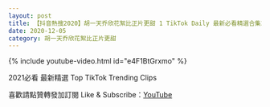 ```yaml
---
layout: post
title: 【抖音熱搜2020】胡一天乔欣花絮比正片更甜 1 TikTok Daily 最新必看精選合集2020 12 05
date: 2020-12-05
category: 胡一天乔欣花絮比正片更甜
---
```


{% include youtube-video.html id="e4F1BtGrxmo" %}

2021必看 最新精選 Top TikTok Trending Clips

喜歡請點贊轉發加訂閱 Like & Subscribe：[YouTube](https://www.youtube.com/channel/UCAoR7VcanIPd04uEq_GIylA/videos)

